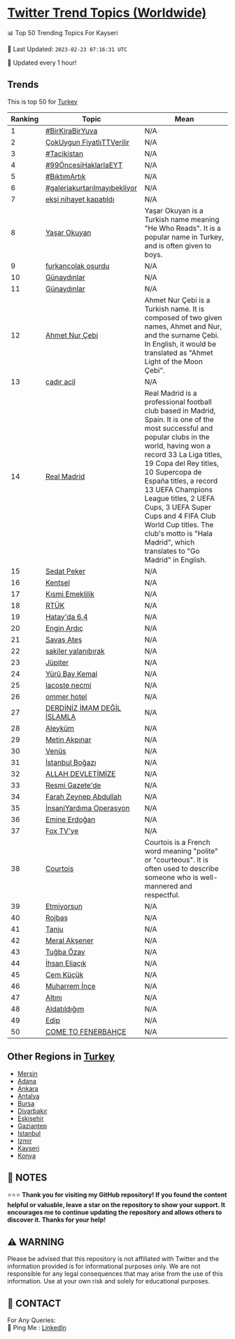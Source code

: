 [Twitter Trend Topics (Worldwide)](https://github.com/ErcinDedeoglu/Twitter-Trend-Topics)
==========


📊 Top 50 Trending Topics For Kayseri

📆 Last Updated: `2023-02-23 07:16:31 UTC`

🔧 Updated every 1 hour!


## Trends

This is top 50 for [Turkey](</Turkey>)

| Ranking | Topic | Mean |
| ------- | ------------ | ------------ |
| 1 | [#BirKiraBirYuva](http://twitter.com/search?q=%23BirKiraBirYuva) | N/A |
| 2 | [ÇokUygun FiyatlıTTVerilir](http://twitter.com/search?q=%c3%87okUygun+Fiyatl%c4%b1TTVerilir) | N/A |
| 3 | [#Tacikistan](http://twitter.com/search?q=%23Tacikistan) | N/A |
| 4 | [#99ÖncesiHaklarlaEYT](http://twitter.com/search?q=%2399%c3%96ncesiHaklarlaEYT) | N/A |
| 5 | [#BıktımArtık](http://twitter.com/search?q=%23B%c4%b1kt%c4%b1mArt%c4%b1k) | N/A |
| 6 | [#galeriakurtarılmayıbekliyor](http://twitter.com/search?q=%23galeriakurtar%c4%b1lmay%c4%b1bekliyor) | N/A |
| 7 | [ekşi nihayet kapatıldı](http://twitter.com/search?q=ek%c5%9fi+nihayet+kapat%c4%b1ld%c4%b1) | N/A |
| 8 | [Yaşar Okuyan](http://twitter.com/search?q=Ya%c5%9far+Okuyan) | Yaşar Okuyan is a Turkish name meaning "He Who Reads". It is a popular name in Turkey, and is often given to boys. |
| 9 | [furkançolak osurdu](http://twitter.com/search?q=furkan%c3%a7olak+osurdu) | N/A |
| 10 | [Günaydınlar](http://twitter.com/search?q=G%c3%bcnayd%c4%b1nlar) | N/A |
| 11 | [Günaydınlar](http://twitter.com/search?q=G%c3%bcnayd%c4%b1nlar) | N/A |
| 12 | [Ahmet Nur Çebi](http://twitter.com/search?q=Ahmet+Nur+%c3%87ebi) | Ahmet Nur Çebi is a Turkish name. It is composed of two given names, Ahmet and Nur, and the surname Çebi. In English, it would be translated as "Ahmet Light of the Moon Çebi". |
| 13 | [çadır acil](http://twitter.com/search?q=%c3%a7ad%c4%b1r+acil) | N/A |
| 14 | [Real Madrid](http://twitter.com/search?q=Real+Madrid) | Real Madrid is a professional football club based in Madrid, Spain. It is one of the most successful and popular clubs in the world, having won a record 33 La Liga titles, 19 Copa del Rey titles, 10 Supercopa de España titles, a record 13 UEFA Champions League titles, 2 UEFA Cups, 3 UEFA Super Cups and 4 FIFA Club World Cup titles. The club's motto is "Hala Madrid", which translates to "Go Madrid" in English. |
| 15 | [Sedat Peker](http://twitter.com/search?q=Sedat+Peker) | N/A |
| 16 | [Kentsel](http://twitter.com/search?q=Kentsel) | N/A |
| 17 | [Kısmi Emeklilik](http://twitter.com/search?q=K%c4%b1smi+Emeklilik) | N/A |
| 18 | [RTÜK](http://twitter.com/search?q=RT%c3%9cK) | N/A |
| 19 | [Hatay'da 6.4](http://twitter.com/search?q=Hatay%27da+6.4) | N/A |
| 20 | [Engin Ardıç](http://twitter.com/search?q=Engin+Ard%c4%b1%c3%a7) | N/A |
| 21 | [Savaş Ateş](http://twitter.com/search?q=Sava%c5%9f+Ate%c5%9f) | N/A |
| 22 | [sakiler yalanıbırak](http://twitter.com/search?q=sakiler+yalan%c4%b1b%c4%b1rak) | N/A |
| 23 | [Jüpiter](http://twitter.com/search?q=J%c3%bcpiter) | N/A |
| 24 | [Yürü Bay Kemal](http://twitter.com/search?q=Y%c3%bcr%c3%bc+Bay+Kemal) | N/A |
| 25 | [lacoste necmi](http://twitter.com/search?q=lacoste+necmi) | N/A |
| 26 | [ommer hotel](http://twitter.com/search?q=ommer+hotel) | N/A |
| 27 | [DERDİNİZ İMAM DEĞİL İSLAMLA](http://twitter.com/search?q=DERD%c4%b0N%c4%b0Z+%c4%b0MAM+DE%c4%9e%c4%b0L+%c4%b0SLAMLA) | N/A |
| 28 | [Aleyküm](http://twitter.com/search?q=Aleyk%c3%bcm) | N/A |
| 29 | [Metin Akpınar](http://twitter.com/search?q=Metin+Akp%c4%b1nar) | N/A |
| 30 | [Venüs](http://twitter.com/search?q=Ven%c3%bcs) | N/A |
| 31 | [İstanbul Boğazı](http://twitter.com/search?q=%c4%b0stanbul+Bo%c4%9faz%c4%b1) | N/A |
| 32 | [ALLAH DEVLETİMİZE](http://twitter.com/search?q=ALLAH+DEVLET%c4%b0M%c4%b0ZE) | N/A |
| 33 | [Resmi Gazete'de](http://twitter.com/search?q=Resmi+Gazete%27de) | N/A |
| 34 | [Farah Zeynep Abdullah](http://twitter.com/search?q=Farah+Zeynep+Abdullah) | N/A |
| 35 | [İnsaniYardıma Operasyon](http://twitter.com/search?q=%c4%b0nsaniYard%c4%b1ma+Operasyon) | N/A |
| 36 | [Emine Erdoğan](http://twitter.com/search?q=Emine+Erdo%c4%9fan) | N/A |
| 37 | [Fox TV'ye](http://twitter.com/search?q=Fox+TV%27ye) | N/A |
| 38 | [Courtois](http://twitter.com/search?q=Courtois) | Courtois is a French word meaning "polite" or "courteous". It is often used to describe someone who is well-mannered and respectful. |
| 39 | [Etmiyorsun](http://twitter.com/search?q=Etmiyorsun) | N/A |
| 40 | [Rojbaş](http://twitter.com/search?q=Rojba%c5%9f) | N/A |
| 41 | [Tanju](http://twitter.com/search?q=Tanju) | N/A |
| 42 | [Meral Akşener](http://twitter.com/search?q=Meral+Ak%c5%9fener) | N/A |
| 43 | [Tuğba Özay](http://twitter.com/search?q=Tu%c4%9fba+%c3%96zay) | N/A |
| 44 | [İhsan Eliaçık](http://twitter.com/search?q=%c4%b0hsan+Elia%c3%a7%c4%b1k) | N/A |
| 45 | [Cem Küçük](http://twitter.com/search?q=Cem+K%c3%bc%c3%a7%c3%bck) | N/A |
| 46 | [Muharrem İnce](http://twitter.com/search?q=Muharrem+%c4%b0nce) | N/A |
| 47 | [Altını](http://twitter.com/search?q=Alt%c4%b1n%c4%b1) | N/A |
| 48 | [Aldatıldığım](http://twitter.com/search?q=Aldat%c4%b1ld%c4%b1%c4%9f%c4%b1m) | N/A |
| 49 | [Edip](http://twitter.com/search?q=Edip) | N/A |
| 50 | [COME TO FENERBAHÇE](http://twitter.com/search?q=COME+TO+FENERBAH%c3%87E) | N/A |



## Other Regions in [Turkey](</Turkey>)

* [Mersin](</Turkey/Mersin.md>)
* [Adana](</Turkey/Adana.md>)
* [Ankara](</Turkey/Ankara.md>)
* [Antalya](</Turkey/Antalya.md>)
* [Bursa](</Turkey/Bursa.md>)
* [Diyarbakır](</Turkey/Diyarbakır.md>)
* [Eskişehir](</Turkey/Eskişehir.md>)
* [Gaziantep](</Turkey/Gaziantep.md>)
* [Istanbul](</Turkey/Istanbul.md>)
* [Izmir](</Turkey/Izmir.md>)
* [Kayseri](</Turkey/Kayseri.md>)
* [Konya](</Turkey/Konya.md>)



## 📝 NOTES

⭐⭐⭐ **Thank you for visiting my GitHub repository! If you found the content helpful or valuable, leave a star on the repository to show your support. It encourages me to continue updating the repository and allows others to discover it. Thanks for your help!**


## ⚠️ WARNING

Please be advised that this repository is not affiliated with Twitter and the information provided is for informational purposes only. We are not responsible for any legal consequences that may arise from the use of this information. Use at your own risk and solely for educational purposes.


## 📨 CONTACT

 For Any Queries:  
            🏓 Ping Me : [LinkedIn](https://www.linkedin.com/in/ercindedeoglu/)

